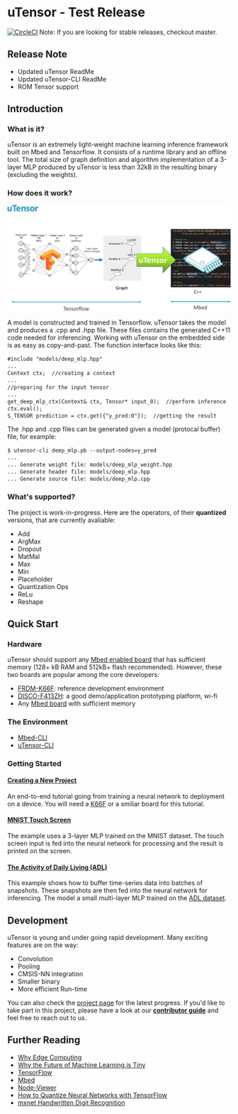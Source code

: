 # uTensor - Test Release
[![CircleCI](https://circleci.com/gh/uTensor/uTensor.svg?style=svg)](https://circleci.com/gh/uTensor/uTensor)
Note: If you are looking for stable releases, checkout master.

## Release Note
- Updated uTensor ReadMe
- Updated uTensor-CLI ReadMe
- ROM Tensor support


## Introduction
### What is it?
uTensor is an extremely light-weight machine learning inference framework built on Mbed and Tensorflow. It consists of a runtime library and an offline tool. The total size of graph definition and algorithm implementation of a 3-layer MLP produced by uTensor is less than 32kB in the resulting binary (excluding the weights).

### How does it work?
<div><img src=docs/img/uTensorFlow.jpg width=600 align=center/></div>

A model is constructed and trained in Tensorflow. uTensor takes the model and produces a .cpp and .hpp file. These files contains the generated C++11 code needed for inferencing. Working with uTensor on the embedded side is as easy as copy-and-past. The function interface looks like this:

```
#include "models/deep_mlp.hpp"
...
Context ctx;  //creating a context
...
//preparing for the input tensor
...
get_deep_mlp_ctx(Context& ctx, Tensor* input_0);  //perform inference
ctx.eval();
S_TENSOR prediction = ctx.get({"y_pred:0"});  //getting the result
```
The .hpp and .cpp files can be generated given a model (protocal buffer) file, for example:

```
$ utensor-cli deep_mlp.pb --output-nodes=y_pred
...
... Generate weight file: models/deep_mlp_weight.hpp
... Generate header file: models/deep_mlp.hpp
... Generate source file: models/deep_mlp.cpp
```

### What's supported?
The project is work-in-progress. Here are the operators, of their __quantized__ versions, that are currently avaliable:

- Add
- ArgMax
- Dropout
- MatMal
- Max
- Min
- Placeholder
- Quantization Ops
- ReLu
- Reshape

## Quick Start
### Hardware

uTensor should support any [Mbed enabled board](https://os.mbed.com/platforms/?mbed-os=21&mbed-os=22&mbed-os=25&mbed-os=26&mbed-os=33) that has sufficient memory (128+ kB RAM and 512kB+ flash recommended). However, these two boards are popular among the core developers:

- [FRDM-K66F](https://os.mbed.com/platforms/FRDM-K66F/): reference development environment
- [DISCO-F413ZH](https://os.mbed.com/platforms/ST-Discovery-F413H/): a good demo/application prototyping platform, wi-fi
- Any [Mbed board](https://os.mbed.com/platforms/?mbed-os=21&mbed-os=22&mbed-os=25&mbed-os=26&mbed-os=33&mbed-os=34) with sufficient memory

### The Environment

  - [Mbed-CLI](https://github.com/ARMmbed/mbed-cli)
  - [uTensor-CLI](https://github.com/uTensor/utensor_cgen)


### Getting Started
#### [Creating a New Project](https://blog.hackster.io/simple-neural-network-on-mcus-a7cbd3dc108c)
An end-to-end tutorial going from training a neural network to deployment on a device. You will need a [K66F](https://os.mbed.com/platforms/FRDM-K66F/) or a smiliar board for this tutorial.

#### [MNIST Touch Screen](https://github.com/uTensor/utensor-mnist-demo)
The example uses a 3-layer MLP trained on the MNIST dataset. The touch screen input is fed into the neural network for processing and the result is printed on the screen.

#### [The Activity of Daily Living (ADL)](https://github.com/uTensor/ADL_demo)
This example shows how to buffer time-series data into batches of snapshots. These snapshots are then fed into the neural network for inferencing. The model a small multi-layer MLP trained on the [ADL dataset](https://archive.ics.uci.edu/ml/datasets/Dataset+for+ADL+Recognition+with+Wrist-worn+Accelerometer).


## Development
uTensor is young and under going rapid development. Many exciting features are on the way:

- Convolution
- Pooling
- CMSIS-NN integration
- Smaller binary
- More efficient Run-time

You can also check the [project page](https://github.com/orgs/uTensor/projects) for the latest progress. If you'd like to take part in this project, please have a look at our **[contributor guide](contribution_guide.md)** and feel free to reach out to us.

## Further Reading
- [Why Edge Computing](https://towardsdatascience.com/why-machine-learning-on-the-edge-92fac32105e6)
- [Why the Future of Machine Learning is Tiny](https://petewarden.com/2018/06/11/why-the-future-of-machine-learning-is-tiny/)
- [TensorFlow](https://www.tensorflow.org)
- [Mbed](https://developer.mbed.org)
- [Node-Viewer](https://github.com/neil-tan/tf-node-viewer/)
- [How to Quantize Neural Networks with TensorFlow](https://petewarden.com/2016/05/03/how-to-quantize-neural-networks-with-tensorflow/)
- [mxnet Handwritten Digit Recognition](https://mxnet.incubator.apache.org/tutorials/python/mnist.html)
